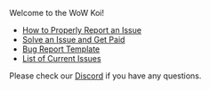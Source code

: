 Welcome to the WoW Koi!

* [How to Properly Report an Issue](https://github.com/GuabinaCore/wowkoi/wiki/How-to-Properly-Report-an-Issue)
* [Solve an Issue and Get Paid](https://github.com/GuabinaCore/wowkoi/wiki/Solve-an-Issue-and-get-Paid)
* [Bug Report Template](https://github.com/GuabinaCore/WoWKoi/wiki/Bug-Report-Template)
* [List of Current Issues](https://github.com/GuabinaCore/wowkoi/issues)

Please check our [Discord](https://discord.gg/wSVkTwe) if you have any questions.
